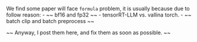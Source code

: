 We find some paper will face `formula` problem, it is usually because due to follow reason:
    - ~~ bf16 and fp32 ~~
    - tensorRT-LLM vs. vallina torch.
    - ~~ batch clip and batch preprocess ~~

~~ Anyway, I post them here, and fix them as soon as possible. ~~
